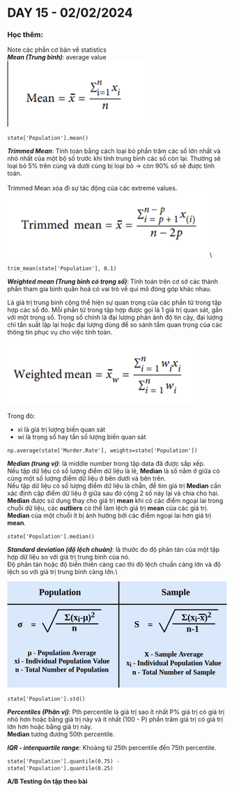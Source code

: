 # DAY 15 - 02/02/2024

### Học thêm:
Note các phần cơ bản về statistics\
***Mean (Trung bình)***: average value\
![Alt text](image-10.png)

```
state['Population'].mean()
```

***Trimmed Mean***: Tính toán bằng cách loại bỏ phần trăm các số lớn nhất và nhỏ nhất của một bộ số trước khi tính trung bình các số còn lại. Thường sẽ loại bỏ 5% trên cùng và dưới cùng bị loại bỏ -> còn 90% số sẽ được tính toán.\
\
Trimmed Mean xóa đi sự tác động của các extreme values. \
![Alt text](image-11.png)\
```
trim_mean(state['Population'], 0.1)
```

***Weighted mean (Trung bình có trọng số)***: Tính toán trên cơ sở các thành phần tham gia bình quân hoá có vai trò về qui mô đóng góp khác nhau. 

Là giá trị trung bình cộng thể hiện sự quan trọng của các phần tử trong tập hợp các số đó. Mỗi phần tử trong tập hợp được gọi là 1 giá trị quan sát, gắn với một trọng số. Trọng số chính là đại lượng phản ánh độ tin cậy, đại lượng chỉ tần suất lặp lại hoặc đại lượng dùng để so sánh tầm quan trọng của các thông tin phục vụ cho việc tính toán.\
\
![Alt text](image-12.png)

Trong đó:
- xi là giá trị lượng biến quan sát
- wi là trọng số hay tần số lượng biến quan sát

```
np.average(state['Murder.Rate'], weights=state['Population'])
```

***Median (trung vị)***: là middle number trong tập data đã được sắp xếp. \
Nếu tập dữ liệu có số lượng điểm dữ liệu là lẻ, **Median** là số nằm ở giữa có cùng một số lượng điểm dữ liệu ở bên dưới và bên trên.\
Nếu tập dữ liệu có số lượng điểm dữ liệu là chẵn, để tìm giá trị **Median** cần xác định cặp điểm dữ liệu ở giữa sau đó cộng 2 số này lại và chia cho hai.\
**Median** được sử dụng thay cho giá trị **mean** khi có các điểm ngoại lai trong chuỗi dữ liệu, các **outliers** có thể làm lệch giá trị **mean** của các giá trị. **Median** của một chuỗi ít bị ảnh hưởng bởi các điểm ngoại lai hơn giá trị **mean**.

```
state['Population'].median()
```

***Standard deviation (độ lệch chuản)***: là thước đo độ phân tán của một tập hợp dữ liệu so với giá trị trung bình của nó.\
Độ phân tán hoặc độ biến thiên càng cao thì độ lệch chuẩn càng lớn và độ lệch so với giá trị trung bình càng lớn.\

![Alt text](image-13.png)

```
state['Population'].std()
```

***Percentiles (Phân vị)***: Pth percentile là giá trị sao ít nhất P% giá trị có giá trị nhỏ hơn hoặc bằng giá trị này và ít nhất (100 - P) phần trăm giá trị có giá trị lớn hơn hoặc bằng giá trị này. \
**Median** tương đương 50th percentile.

***IQR - interquartile range***: Khoảng từ 25th percentile đến 75th percentile.

```
state['Population'].quantile(0.75) - state['Population'].quantile(0.25)
```

**A/B Testing ôn tập theo bài**